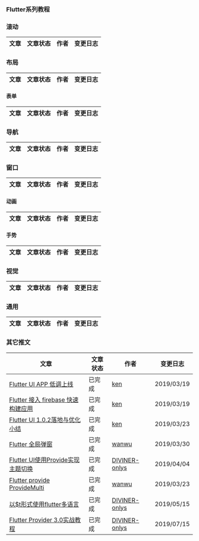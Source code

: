 ### Flutter系列教程

### 滚动
| 文章 | 文章状态 | 作者 | 变更日志 |
| --- | --- | --- | --- |

### 布局
| 文章 | 文章状态 | 作者 | 变更日志 |
| --- | --- | --- | --- |

#### 表单
| 文章 | 文章状态 | 作者 | 变更日志 |
| --- | --- | --- | --- |

### 导航
| 文章 | 文章状态 | 作者 | 变更日志 |
| --- | --- | --- | --- |

### 窗口
| 文章 | 文章状态 | 作者 | 变更日志 |
| --- | --- | --- | --- |


#### 动画
| 文章 | 文章状态 | 作者 | 变更日志 |
| --- | --- | --- | --- |



#### 手势
| 文章 | 文章状态 | 作者 | 变更日志 |
| --- | --- | --- | --- |


### 视觉
| 文章 | 文章状态 | 作者 | 变更日志 |
| --- | --- | --- | --- |

### 通用
| 文章 | 文章状态 | 作者 | 变更日志 |
| --- | --- | --- | --- |




### 其它推文
| 文章 | 文章状态 | 作者 | 变更日志 |
| --- | --- | --- | --- |
| [Flutter UI APP 低调上线](https://juejin.im/post/5c90514e6fb9a070c859029c)  | 已完成 | [ken](https://github.com/ckken) | 2019/03/19 |
| [Flutter 接入 firebase 快速构建应用](https://juejin.im/post/5c90514e6fb9a070c859029c)  | 已完成 | [ken](https://github.com/ckken) | 2019/03/19 |
| [Flutter UI 1.0.2落地与优化小结](https://juejin.im/post/5c95e691f265da610c06905c)  | 已完成 | [ken](https://github.com/ckken) | 2019/03/23 |
| [Flutter 全局弹窗](https://juejin.im/post/5c9f2c37518825609415d11d)  |  已完成  |  [wanwu](https://github.com/wanwusangzhi) | 2019/03/30  | 
| [Flutter UI使用Provide实现主题切换](https://juejin.im/post/5ca5e240f265da30c1725021)  |  已完成  |  [DIVINER-onlys](https://github.com/DIVINER-onlys) | 2019/04/04  | 
| [Flutter provide ProvideMulti](https://juejin.im/post/5cc685835188252e8925f056)  |  已完成  |  [wanwu](https://github.com/wanwusangzhi) | 2019/03/23  | 
| [以$t形式使用flutter多语言](https://juejin.im/post/5cdb8adee51d453acc60162c)  |  已完成  |  [DIVINER-onlys](https://github.com/DIVINER-onlys) | 2019/05/15  | 
| [Flutter Provider 3.0实战教程](https://juejin.im/post/5d2c19c6e51d4558936aa11c)  |  已完成  |  [DIVINER-onlys](https://github.com/DIVINER-onlys) | 2019/07/15  | 